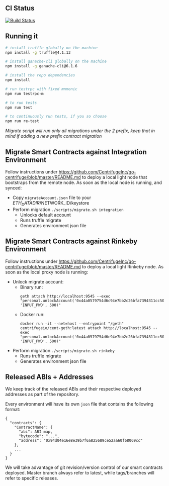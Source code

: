 CI Status
---------
[![Build Status](https://travis-ci.com/CentrifugeInc/centrifuge-ethereum-contracts.svg?token=bsfbw2zXLuaTvhVTDXMh&branch=master)](https://travis-ci.com/CentrifugeInc/centrifuge-ethereum-contracts)


Running it
----------
```bash
# install truffle globally on the machine
npm install -g truffle@4.1.13

# install ganache-cli globally on the machine
npm install -g ganache-cli@6.1.6

# install the repo dependencies
npm install 

# run testrpc with fixed mnmonic
npm run testrpc-m

# to run tests
npm run test

# to continuously run tests, if you so choose
npm run re-test
```

*Migrate script will run only all migrations under the 2 prefix, keep that in mind if adding a new prefix contract migration*

Migrate Smart Contracts against Integration Environment
-------------------------------------------------------

Follow instructions under https://github.com/CentrifugeInc/go-centrifuge/blob/master/README.md to deploy a local light node that bootstraps from the remote node.
As soon as the local node is running, and synced:
* Copy `migrateAccount.json` file to your $ETH_DATADIR/$NETWORK_ID/keystore
* Perform migration `./scripts/migrate.sh integration`
  * Unlocks default account
  * Runs truffle migrate
  * Generates environment json file


Migrate Smart Contracts against Rinkeby Environment
---------------------------------------------------

Follow instructions under https://github.com/CentrifugeInc/go-centrifuge/blob/master/README.md to deploy a local light Rinkeby node.
As soon as the local proxy node is running:
* Unlock migrate account:
  * Binary run:
    ```
    geth attach http://localhost:9545 --exec "personal.unlockAccount('0x44a0579754d6c94e7bb2c26bfa7394311cc50ccb', 'INPUT_PWD', 500)"
    ```
  * Docker run:
     ```
     docker run -it --net=host --entrypoint "/geth" centrifugeio/cent-geth:latest attach http://localhost:9545 --exec "personal.unlockAccount('0x44a0579754d6c94e7bb2c26bfa7394311cc50ccb', 'INPUT_PWD', 500)"
     ```
* Perform migration `./scripts/migrate.sh rinkeby`
  * Runs truffle migrate
  * Generates environment json file


Released ABIs + Addresses
-------------------------

We keep track of the released ABIs and their respective deployed addresses as part of the repository.

Every environment will have its own `json` file that contains the following format:
```
{
  "contracts": {
    "ContractName": {
      "abi": ABI map,
      "bytecode": "...",
      "address": "0x94d04e16e8e39b7f6a825689ce52aa60f68069cc"
    },
    ...
  }
}
```

We will take advantage of git revision/version control of our smart contracts deployed. 
Master branch always refer to latest, while tags/branches will refer to specific releases.

